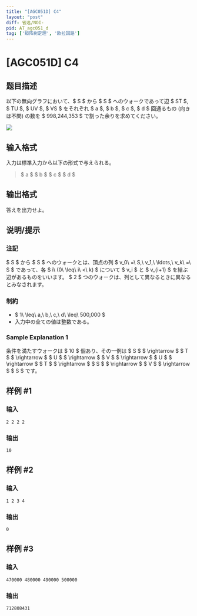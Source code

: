 ```yaml
---
title: "[AGC051D] C4"
layout: "post"
diff: 省选/NOI-
pid: AT_agc051_d
tag: ['矩阵树定理', '欧拉回路']
---
```


# [AGC051D] C4

## 题目描述

[problemUrl]: https://atcoder.jp/contests/agc051/tasks/agc051_d

以下の無向グラフにおいて、$ S $ から $ S $ へのウォークであって辺 $ ST $, $ TU $, $ UV $, $ VS $ をそれぞれ $ a $, $ b $, $ c $, $ d $ 回通るもの (向きは不問) の数を $ 998,244,353 $ で割った余りを求めてください。

![](https://cdn.luogu.com.cn/upload/vjudge_pic/AT_agc051_d/648da6e8de7f6ac243febb92657c094616c7b1d5.png)

## 输入格式

入力は標準入力から以下の形式で与えられる。

> $ a $ $ b $ $ c $ $ d $

## 输出格式

答えを出力せよ。

## 说明/提示

### 注記

$ S $ から $ S $ へのウォークとは、頂点の列 $ v_0\ =\ S,\ v_1,\ \ldots,\ v_k\ =\ S $ であって、各 $ i\ (0\ \leq\ i\ <\ k) $ について $ v_i $ と $ v_{i+1} $ を結ぶ辺があるものをいいます。 $ 2 $ つのウォークは、列として異なるときに異なるとみなされます。

### 制約

- $ 1\ \leq\ a,\ b,\ c,\ d\ \leq\ 500,000 $
- 入力中の全ての値は整数である。

### Sample Explanation 1

条件を満たすウォークは $ 10 $ 個あり、その一例は $ S $ $ \rightarrow $ $ T $ $ \rightarrow $ $ U $ $ \rightarrow $ $ V $ $ \rightarrow $ $ U $ $ \rightarrow $ $ T $ $ \rightarrow $ $ S $ $ \rightarrow $ $ V $ $ \rightarrow $ $ S $ です。

## 样例 #1

### 输入

```
2 2 2 2
```

### 输出

```
10
```

## 样例 #2

### 输入

```
1 2 3 4
```

### 输出

```
0
```

## 样例 #3

### 输入

```
470000 480000 490000 500000
```

### 输出

```
712808431
```

